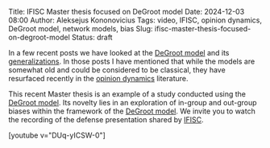 Title: IFISC Master thesis focused on DeGroot model
Date: 2024-12-03 08:00
Author: Aleksejus Kononovicius
Tags: video, IFISC, opinion dynamics, DeGroot model, network models, bias
Slug: ifisc-master-thesis-focused-on-degroot-model
Status: draft

In a few recent posts we have looked at the [DeGroot
model]({filename}/articles/2024/degroot-model.md) and its
[generalizations](/tag/degroot-model/). In those posts I have mentioned that
while the models are somewhat old and could be considered to be classical,
they have resurfaced recently in the [opinion
dynamics](/tag/opinion-dynamics/) literature.

This recent Master thesis is an example of a study conducted using the
[DeGroot model]({filename}/articles/2024/degroot-model.md). Its novelty lies
in an exploration of in-group and out-group biases within the framework of
the [DeGroot model]({filename}/articles/2024/degroot-model.md). We invite
you to watch the recording of the defense presentation shared by
[IFISC](/tag/ifisc/).

[youtube v="DUq-yICSW-0"]


